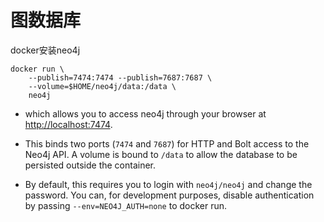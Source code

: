 # 图数据库

docker安装neo4j

```console
docker run \
    --publish=7474:7474 --publish=7687:7687 \
    --volume=$HOME/neo4j/data:/data \
    neo4j
```

- which allows you to access neo4j through your browser at [http://localhost:7474](http://localhost:7474/).

- This binds two ports (`7474` and `7687`) for HTTP and Bolt access to the Neo4j API. A volume is bound to `/data` to allow the database to be persisted outside the container.

- By default, this requires you to login with `neo4j/neo4j` and change the password. You can, for development purposes, disable authentication by passing `--env=NEO4J_AUTH=none` to docker run.

